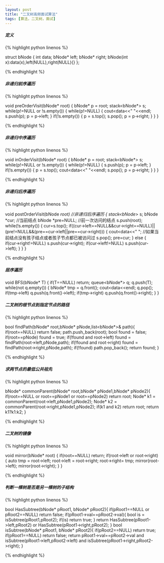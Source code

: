 ```yaml
---
layout: post
title: "二叉树高频面试算法"
tags: [算法，二叉树，面试]
---
```


##### 定义

{% highlight python linenos %}

struct bNode 
{ 
    int data; 
    bNode* left; 
    bNode* right;
	bNode(int x):data(x),left(NULL),right(NULL){} 
};

{% endhighlight %}

##### 非递归前序遍历

{% highlight python linenos %}

void preOrderVisit(bNode* root) 
{ 
    bNode* p = root; 
    stack<bNode*> s; 
    while(p!=NULL or !s.empty()) 
    { 
        while(p!=NULL) 
        { 
            cout<<p->data<<" "<<endl; 
            s.push(p); 
            p = p->left; 
        } 
        if(!s.empty()) 
        { 
            p = s.top(); 
            s.pop(); 
            p = p->right; 
        } 
    } 
}

{% endhighlight %}

##### 非递归中序遍历

{% highlight python linenos %}

void inOrderVisit(bNode* root) 
{ 
    bNode* p = root; 
    stack<bNode*> s; 
    while(p!=NULL or !s.empty()) 
    { 
        while(p!=NULL) 
        { 
            s.push(p); 
            p = p->left; 
        } 
        if(!s.empty()) 
        { 
            p = s.top(); 
            cout<<p->data<<" "<<endl; 
            s.pop(); 
            p = p->right; 
        } 
    } 
}


{% endhighlight %}

##### 非递归后序遍历

{% highlight python linenos %}

void postOrderVisit(bNode *root)    //非递归后序遍历 
{ 
    stack<bNode*> s; 
    bNode *cur;                      //当前结点 
    bNode *pre=NULL;                //前一次访问的结点 
    s.push(root); 
    while(!s.empty()) 
    { 
        cur=s.top(); 
        if((cur->left==NULL&&cur->right==NULL)|| 
          (pre!=NULL&&(pre==cur->left||pre==cur->right))) 
        { 
            cout<<cur->data<<" ";  //如果当前结点没有孩子结点或者孩子节点都已被访问过 
              s.pop(); 
            pre=cur; 
        } 
        else 
        { 
            if(cur->right!=NULL) 
                s.push(cur->right); 
            if(cur->left!=NULL) 
                s.push(cur->left); 
        } 
    } 
}

{% endhighlight %}

##### 层序遍历

void BFS(bNode* T) 
{ 
    if(T==NULL) return; 
    queue<bNode*> q; 
    q.push(T); 
    while(not q.empty()) 
    { 
        bNode* tmp = q.front(); 
        cout<<tmp->data<<endl; 
        q.pop(); 
        if(tmp->left) 
            q.push(q.front()->left); 
        if(tmp->right) 
            q.push(q.front()->right); 
    } 
}

##### 二叉树的根节点到指定节点的路径

{% highlight python linenos %}

bool findPath(bNode* root,bNode* pNode,list<bNode*>& path){ 
    if(root==NULL) return false; 
    path.push_back(root); 
    bool found = false; 
    if(root==pNode) found = true; 
    if(!found and root->left) found = findPath(root->left,pNode,path); 
    if(!found and root->right) found = findPath(root->right,pNode,path); 
    if(!found) path.pop_back(); 
    return found; 
}

{% endhighlight %}

##### 求两节点的最低公共祖先

{% highlight python linenos %}

bNode* commonParent(bNode* root,bNode* pNode1,bNode* pNode2){ 
    if(root==NULL or root==pNode1 or root==pNode2) return root; 
    Node* k1 = commonParent(root->left,pNode1,pNode2); 
    Node* k2 = commonParent(root->right,pNode1,pNode2); 
    if(k1 and k2) return root; 
    return k1?k1:k2; 
}

{% endhighlight %}

##### 二叉树的镜像

{% highlight python linenos %}

void mirror(bNode* root) 
{ 
    if(root==NULL) return; 
    if(root->left or root->right) 
    { 
        auto tmp = root->left; 
        root->left = root->right; 
        root->right= tmp; 
        mirror(root->left); 
        mirror(root->right); 
    } 
}

{% endhighlight %}

##### 判断一棵树是否是另一棵树的子结构

{% highlight python linenos %}

bool HasSubtree(bNode* pRoot1, bNode* pRoot2){ 
    if(pRoot1==NULL or pRoot2==NULL) return false; 
    if(pRoot1->val==pRoot2->val){ 
        bool is = isSubtree(pRoot1,pRoot2); 
        if(is) return true; 
    } 
    return HasSubtree(pRoot1->left,pRoot2) or HasSubtree(pRoot1->right,pRoot2); 
} 
bool isSubtree(bNode* pRoot1, bNode* pRoot2){ 
    if(pRoot2==NULL) return true; 
    if(pRoot1==NULL) return false; 
    return pRoot1->val==pRoot2->val and isSubtree(pRoot1->left,pRoot2->left) and isSubtree(pRoot1->right,pRoot2->right); 
}

{% endhighlight %}